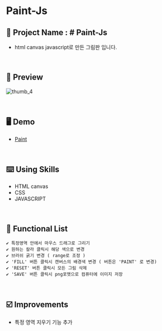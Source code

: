 # Paint-Js

## 📅 Project Name : # Paint-Js
* html canvas javascript로 만든 그림판 입니다.

<br/>


## 📱 Preview

![thumb_4](https://user-images.githubusercontent.com/39701029/150109914-5842ca4e-9c95-4049-b747-aea9d7951a41.jpg "width:20%")

<br/>

## 🖥 Demo
- [Paint](https://hlpark0209.github.io/Paint-Js/ "target:blank")

<br/>

## ⌨️ Using Skills

* HTML canvas
* CSS    
* JAVASCRIPT
<br/>

## 📑 Functional List
```
✔️ 특정영역 안에서 마우스 드래그로 그리기
✔️ 원하는 칼라 클릭시 해당 색으로 변경
✔️ 브러쉬 굵기 변경 ( range로 조정 )
✔️ 'FILL' 버튼 클릭시 캔버스의 배경색 변경 ( 버튼은 'PAINT' 로 변경)
✔️ 'RESET' 버튼 클릭시 모든 그림 삭제
✔️ 'SAVE' 버튼 클릭시 png포맷으로 컴퓨터에 이미지 저장
```
<br/>

## ☑️ Improvements

* 특정 영역 지우기 기능 추가

<br/>
